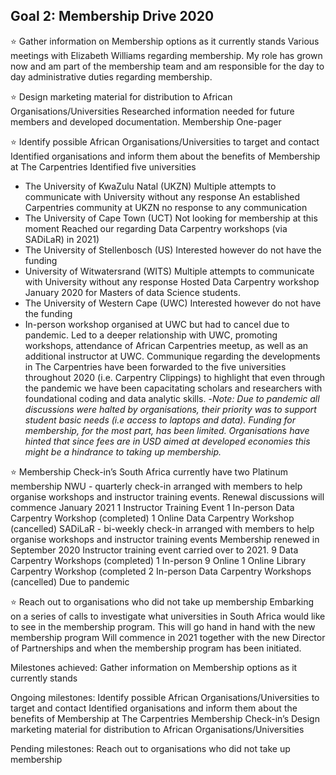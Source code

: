 ## Goal 2: Membership Drive 2020
:star: Gather information on Membership options as it currently stands
Various meetings with Elizabeth Williams regarding membership.
My role has grown now and am part of the membership team and am responsible for the day to day administrative duties regarding membership. 

:star: Design marketing material for distribution to African Organisations/Universities
Researched information needed for future members and developed documentation. 
Membership One-pager 

:star: Identify possible African Organisations/Universities to target and contact Identified organisations and inform them about the benefits of Membership at The Carpentries
Identified five universities
- The University of KwaZulu Natal (UKZN)
Multiple attempts to communicate with University without any response
An established Carpentries community at UKZN no response to any communication
- The University of Cape Town (UCT)
Not looking for membership at this moment
Reached our regarding Data Carpentry workshops (via SADiLaR) in 2021)
- The University of Stellenbosch (US)
Interested however do not have the funding
- University of Witwatersrand (WITS)
Multiple attempts to communicate with University without any response
Hosted Data Carpentry workshop January 2020 for Masters of data Science students. 
- The University of Western Cape (UWC)
Interested however do not have the funding
- In-person workshop organised at UWC but had to cancel due to pandemic. 
Led to a deeper relationship with UWC, promoting workshops, attendance of African Carpentries meetup, as well as an additional instructor at UWC. 
Communique regarding the developments in The Carpentries have been forwarded to the five universities throughout 2020 (i.e. Carpentry Clippings) to highlight that even through the pandemic we have been capacitating scholars and researchers with foundational coding and data analytic skills. 
-*Note: Due to pandemic all discussions were halted by organisations, their priority was to support student basic needs (i.e access to laptops and data). Funding for membership, for the most part, has been limited. Organisations have hinted that since fees are in USD aimed at developed economies this might be a hindrance to taking up membership.* 

:star: Membership Check-in’s
South Africa currently have two Platinum membership
NWU - quarterly check-in arranged with members to help organise workshops and instructor training events. 
Renewal discussions will commence January 2021
1 Instructor Training Event
1 In-person Data Carpentry Workshop (completed)
1 Online Data Carpentry Workshop (cancelled)
SADiLaR - bi-weekly check-in arranged with members to help organise workshops and instructor training events 
Membership renewed in September 2020
Instructor training event carried over to 2021. 
9 Data Carpentry Workshops (completed)
1 In-person 
9 Online
1 Online Library Carpentry Workshop (completed
2 In-person Data Carpentry Workshops (cancelled)
Due to pandemic

:star: Reach out to organisations who did not take up membership
Embarking on a series of calls to investigate what universities in South Africa would like to see in the membership program. This will go hand in hand with the new membership program
Will commence in 2021 together with the new Director of Partnerships and when the membership program has been initiated. 

Milestones achieved:
Gather information on Membership options as it currently stands

Ongoing milestones:
Identify possible African Organisations/Universities to target and contact Identified organisations and inform them about the benefits of Membership at The Carpentries
Membership Check-in’s
Design marketing material for distribution to African Organisations/Universities

Pending milestones:
Reach out to organisations who did not take up membership
